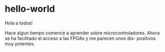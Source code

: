 # hello-world

Hola a todos!

Hace algun tiempo comencé a aprender sobre microcontroladores. 
Ahora se ha facilitado el acceso a las FPGAs y me parecen unos dis-
positivos muy potentes.
